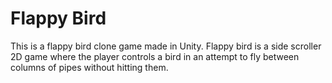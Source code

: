 # Flappy Bird

This is a flappy bird clone game made in Unity. Flappy bird is a side scroller 2D game where the player controls a bird in an attempt to fly between columns of pipes without hitting them. 
